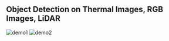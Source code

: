 ## Object Detection on Thermal Images, RGB Images, LiDAR

![demo1](doc/fusion_smoke%2000_00_00-00_00_30.gif)
![demo2](doc/fusion_smoke1%00_00_00-00_00_30)
